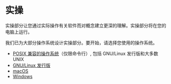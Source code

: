 # 实操

实操部分让您通过实际操作有关软件而对概念建立更深的理解。实操部分将在您的电脑上运行。

我们已为大部分操作系统设计实操部分。要开始，请选择您使用的操作系统。

- [POSIX 兼容的操作系统](./posix)（仅限命令行）, 包括 GNU/Linux 发行版和大多数 UNIX
- [GNU/Linux 发行版](./gnu-linux)
- [macOS](./macos)
- [Windows](./windows)
